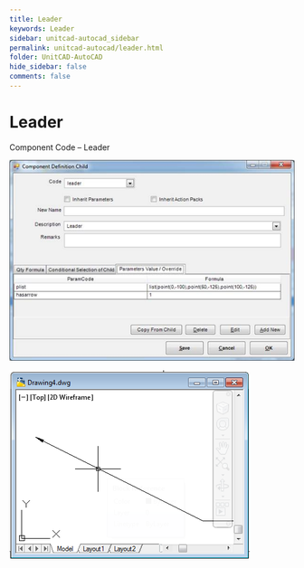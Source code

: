 ```yaml
---
title: Leader
keywords: Leader
sidebar: unitcad-autocad_sidebar
permalink: unitcad-autocad/leader.html
folder: UnitCAD-AutoCAD
hide_sidebar: false
comments: false
---
```

# Leader

Component Code – Leader

![](/images/leader-comp-def-child.jpg)

![](/images/leader-drawing4.png)
